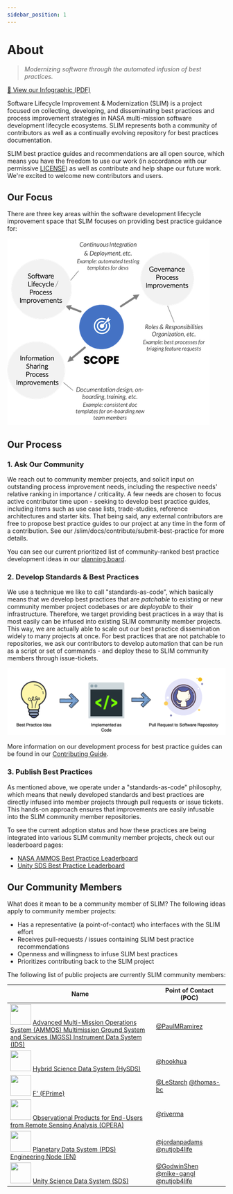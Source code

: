 ```yaml
---
sidebar_position: 1
---
```


# About

> _Modernizing software through the automated infusion of best practices._

[📖 View our Infographic (PDF)](SLIM-Infographic.pdf)

Software Lifecycle Improvement & Modernization (SLIM) is a project focused on collecting, developing, and disseminating best practices and process improvement strategies in NASA multi-mission software development lifecycle ecosystems. SLIM represents both a community of contributors as well as a continually evolving repository for best practices documentation.

SLIM best practice guides and recommendations are all open source, which means you have the freedom to use our work (in accordance with our permissive [LICENSE](https://nasa-ammos.github.io/slim/LICENSE)) as well as contribute and help shape our future work. We're excited to welcome new contributors and users.

## Our Focus

There are three key areas within the software development lifecycle improvement space that SLIM focuses on providing best practice guidance for:

![SLIM-scope](/img/scope.png)

## Our Process

### 1. Ask Our Community

We reach out to community member projects, and solicit input on outstanding process improvement needs, including the respective needs' relative ranking in importance / criticality. A few needs are chosen to focus active contributor time upon - seeking to develop best practice guides, including items such as use case lists, trade-studies, reference architectures and starter kits. That being said, any external contributors are free to propose best practice guides to our project at any time in the form of a contribution. See our /slim/docs/contribute/submit-best-practice for more details.  

You can see our current prioritized list of community-ranked best practice development ideas in our [planning board](https://github.com/orgs/NASA-AMMOS/projects/3).

### 2. Develop Standards & Best Practices

We use a technique we like to call "standards-as-code", which basically means that we develop best practices that are _patchable_ to existing or new community member project codebases or are _deployable_ to their infrastructure. Therefore, we target providing best practices in a way that is most easily can be infused into existing SLIM community member projects. This way, we are actually able to scale out our best practice dissemination widely to many projects at once. For best practices that are not patchable to repositories, we ask our contributors to develop automation that can be run as a script or set of commands - and deploy these to SLIM community members through issue-tickets.

![SLIM-dev-process](/img/standards-as-code.png)

More information on our development process for best practice guides can be found in our [Contributing Guide](docs/contribute/contributing/development-process).

### 3. Publish Best Practices

As mentioned above, we operate under a "standards-as-code" philosophy, which means that newly developed standards and best practices are directly infused into member projects through pull requests or issue tickets. This hands-on approach ensures that improvements are easily infusable into the SLIM community member repositories.

To see the current adoption status and how these practices are being integrated into various SLIM community member projects, check out our leaderboard pages:

- [NASA AMMOS Best Practice Leaderboard](https://github.com/NASA-AMMOS/slim-leaderboard/blob/main/examples/slim-ammos-leaderboard.md)
- [Unity SDS Best Practice Leaderboard](https://github.com/NASA-AMMOS/slim-leaderboard/blob/main/examples/slim-unity-leaderboard.md)

## Our Community Members

What does it mean to be a community member of SLIM? The following ideas apply to community member projects:
- Has a representative (a point-of-contact) who interfaces with the SLIM effort
- Receives pull-requests / issues containing SLIM best practice recommendations
- Openness and willingness to infuse SLIM best practices 
- Prioritizes contributing back to the SLIM project

The following list of public projects are currently SLIM community members:

| Name | Point of Contact (POC) |
|------|------------------------|
| <img src="https://avatars.githubusercontent.com/u/37851411?s=48&v=4" width="48" height="48"/> [Advanced Multi-Mission Operations System (AMMOS) Multimission Ground System and Services (MGSS) Instrument Data System (IDS)](https://github.com/nasa-ammos/) | [@PaulMRamirez](https://github.com/PaulMRamirez) |
| <img src="https://avatars.githubusercontent.com/u/32575998?s=48&v=4" width="48" height="48"/> [Hybrid Science Data System (HySDS)](https://github.com/hysds/) | [@hookhua](https://github.com/hookhua) |
| <img src="https://avatars.githubusercontent.com/u/848102?s=48&v=4" width="48" height="48"/> [F' (FPrime)](https://github.com/nasa/fprime) | [@LeStarch](https://github.com/LeStarch) [@thomas-bc](https://github.com/thomas-bc) |
| <img src="https://avatars.githubusercontent.com/u/848102?s=48&v=4" width="48" height="48"/> [Observational Products for End-Users from Remote Sensing Analysis (OPERA)](https://www.jpl.nasa.gov/go/opera) | [@riverma](https://github.com/riverma) |
| <img src="https://avatars.githubusercontent.com/u/46757714?s=200&v=4" width="48" height="48"/> [Planetary Data System (PDS) Engineering Node (EN)](https://pds-engineering.jpl.nasa.gov) | [@jordanpadams](https://github.com/jordanpadams) [@nutjob4life](https://github.com/nutjob4life) |
| <img src="https://avatars.githubusercontent.com/u/92333776?s=48&v=4" width="48" height="48"/> [Unity Science Data System (SDS)](https://github.com/unity-sds/) | [@GodwinShen](https://github.com/GodwinShen) [@mike-gangl](https://github.com/mike-gangl) [@nutjob4life](https://github.com/nutjob4life)  |

